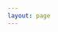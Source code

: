 ```yaml
---
layout: page
---
```

<script setup>
import {
  VPTeamPage,
  VPTeamPageTitle,
  VPTeamMembers
} from 'vitepress/theme';

const members = [
  {
    avatar: 'https://www.github.com/laolarou726.png',
    name: '老臘肉',
    title: '建立者',
    links: [
      { icon: 'github', link: 'https://github.com/laolarou726' }
    ]
  },
  {
    avatar: 'https://github.com/CodingEric.png',
    name: 'CodingEric',
    title: 'UI / UX',
    links: [
      { icon: 'github', link: 'https://github.com/CodingEric' }
    ]
  },
  {
    avatar: 'https://github.com/leon-o.png',
    name: 'Leon',
    title: 'UI、後端服務、運維',
    links: [
      { icon: 'github', link: 'https://github.com/leon-o' }
    ]
  },
  {
    avatar: 'https://github.com/komorebi64.png',
    name: 'Croteco',
    title: '後端服務、運維',
    links: [
      { icon: 'github', link: 'https://github.com/komorebi64' }
    ]
  },
  {
    avatar: 'https://github.com/fr1g.png',
    name: '法棍',
    title: '前端、MC 伺服器運維',
    links: [
      { icon: 'github', link: 'https://github.com/fr1g' }
    ]
  }
];

</script>

<VPTeamPage>
  <VPTeamPageTitle>
    <template #title>
      我們的團隊
    </template>
    <template #lead>
        Corona Studio（日冕工作室）是以 Minecraft 遊戲第三方服務為業務核心的、由專業人士和愛好者組成的團隊, 前身是 CMFL 啟動器開發組, 
    </template>
  </VPTeamPageTitle>
  <VPTeamMembers
    :members="members"
  />
</VPTeamPage>
